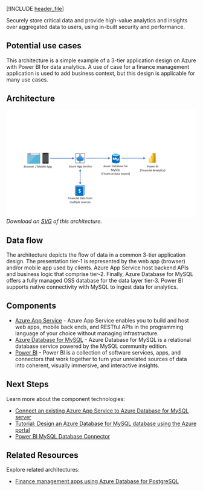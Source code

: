 [!INCLUDE [header_file](../../../includes/sol-idea-header.md)]

Securely store critical data and provide high-value analytics and insights over aggregated data to users, using in-built security and performance.

## Potential use cases

This architecture is a simple example of a 3-tier application design on Azure with Power BI for data analytics. A use of case for a finance management application is used to add business context, but this design is applicable for many use cases.

## Architecture

![Architecture Diagram](../media/finance-management-apps-using-azure-database-for-mysql.png)
*Download an [SVG](../media/finance-management-apps-using-azure-database-for-mysql.svg) of this architecture.*

## Data flow

The architecture depicts the flow of data in a common 3-tier application design. The presentation tier-1 is represented by the web app (browser) and/or mobile app used by clients. Azure App Service host backend APIs and business logic that comprise tier-2. Finally, Azure Database for MySQL offers a fully managed OSS database for the data layer tier-3. Power BI supports native connectivity with MySQL to ingest data for analytics.

## Components

- [Azure App Service](https://docs.microsoft.com/azure/app-service/) - Azure App Service enables you to build and host web apps, mobile back ends, and RESTful APIs in the programming language of your choice without managing infrastructure.
- [Azure Database for MySQL](https://docs.microsoft.com/azure/mysql/) - Azure Database for MySQL is a relational database service powered by the MySQL community edition.
- [Power BI](https://docs.microsoft.com/power-bi/fundamentals/) - Power BI is a collection of software services, apps, and connectors that work together to turn your unrelated sources of data into coherent, visually immersive, and interactive insights.

## Next Steps

Learn more about the component technologies:

- [Connect an existing Azure App Service to Azure Database for MySQL server](https://docs.microsoft.com/azure/mysql/howto-connect-webapp)
- [Tutorial: Design an Azure Database for MySQL database using the Azure portal](https://docs.microsoft.com/azure/mysql/tutorial-design-database-using-portal)
- [Power BI MySQL Database Connector](https://docs.microsoft.com/power-query/connectors/mysqldatabase)

## Related Resources

Explore related architectures:
- [Finance management apps using Azure Database for PostgreSQL](https://docs.microsoft.com/azure/architecture/solution-ideas/articles/finance-management-apps-using-azure-database-for-postgresql)